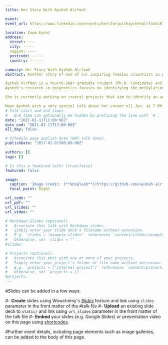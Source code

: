 ```yaml
---
title: Her Story With Aysheh Alrfooh

event: 
event_url: https://www.linkedin.com/events/herstorywithayshehalrfoohi6752686267898621952/

location: Zoom Event 
address:
  street: ---
  city: -----
  region:-----
  postcode: -----
  country: ------

summary: Her Story With Aysheh Alrfooh
abstract: Another story of one of our inspiring females scientists in pharmacy

Aysheh Alrfooh is a fourth-year graduate student (Ph.D. Candidate) and Research Assistant in Dr. Gaine's lab in the Department of Pharmaceutical Sciences and Experimental Therapeutics (PSET) at the University of Iowa. Aysheh works under the supervision of Dr. Marie Gaine after joining her lab in June 2020.
Aysheh's research in epigenetics focuses on identifying the methylation profile for mental health disorders. 

She is currently working on several projects that aim to identify an accessible diagnostics and prognostics biomarker for mental health disorders (bipolar disorder, schizophrenia, and suicidal behavior) and to help to understand the biological mechanism that underlying these diseases.

Meet Aysheh with a very special talk about her career o11 Jan. at 7 PM ( Cairo Time ) on Zoom application
# Talk start and end times.
#   End time can optionally be hidden by prefixing the line with `#`.
date: "2021-01-11T11:00:00Z"
date_end: "2021-01-11T12:00:00Z"
all_day: false

# Schedule page publish date (NOT talk date).
publishDate: "2017-01-01T00:00:00Z"

authors: []
tags: []

# Is this a featured talk? (true/false)
featured: false

image:
  caption: 'Image credit: [**Unsplash**](https://github.com/aysheh-alrfooh/Gaine-Lab/blob/main/assets/images/1609949878064.png)'
  focal_point: Right

url_code: ""
url_pdf: ""
url_slides: ""
url_video: ""

# Markdown Slides (optional).
#   Associate this talk with Markdown slides.
#   Simply enter your slide deck's filename without extension.
#   E.g. `slides = "example-slides"` references `content/slides/example-slides.md`.
#   Otherwise, set `slides = ""`.
#slides:

# Projects (optional).
#   Associate this post with one or more of your projects.
#   Simply enter your project's folder or file name without extension.
#   E.g. `projects = ["internal-project"]` references `content/project/deep-learning/index.md`.
#   Otherwise, set `projects = []`.
#projects:
---
```


#Slides can be added in a few ways:

#- **Create** slides using Wowchemy's [*Slides*](https://wowchemy.com/docs/managing-content/#create-slides) feature and link using `slides` parameter in the front matter of the #talk file
#- **Upload** an existing slide deck to `static/` and link using `url_slides` parameter in the front matter of the talk file
#- **Embed** your slides (e.g. Google Slides) or presentation video on this page using [shortcodes](https://wowchemy.com/docs/writing-markdown-latex/).

#Further event details, including page elements such as image galleries, can be added to the body of this page.
